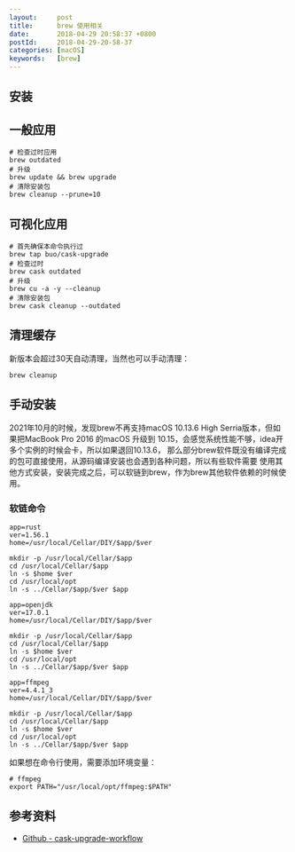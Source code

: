 ```yaml
---
layout:     post
title:      brew 使用相关
date:       2018-04-29 20:58:37 +0800
postId:     2018-04-29-20-58-37
categories: [macOS]
keywords:   [brew]
---
```

## 安装

## 一般应用

```shell
# 检查过时应用
brew outdated
# 升级
brew update && brew upgrade
# 清除安装包
brew cleanup --prune=10
```

## 可视化应用

```shell
# 首先确保本命令执行过
brew tap buo/cask-upgrade
# 检查过时
brew cask outdated
# 升级
brew cu -a -y --cleanup
# 清除安装包
brew cask cleanup --outdated
```

## 清理缓存
新版本会超过30天自动清理，当然也可以手动清理：
```shell
brew cleanup
```

## 手动安装

2021年10月的时候，发现brew不再支持macOS 10.13.6 High Serria版本，但如果把MacBook Pro 2016
的macOS 升级到 10.15，会感觉系统性能不够，idea开多个实例的时候会卡，所以如果退回10.13.6，
那么部分brew软件既没有编译完成的包可直接使用，从源码编译安装也会遇到各种问题，所以有些软件需要
使用其他方式安装，安装完成之后，可以软链到brew，作为brew其他软件依赖的时候使用。

### 软链命令
```shell
app=rust
ver=1.56.1
home=/usr/local/Cellar/DIY/$app/$ver

mkdir -p /usr/local/Cellar/$app
cd /usr/local/Cellar/$app
ln -s $home $ver
cd /usr/local/opt
ln -s ../Cellar/$app/$ver $app

app=openjdk
ver=17.0.1
home=/usr/local/Cellar/DIY/$app/$ver

mkdir -p /usr/local/Cellar/$app
cd /usr/local/Cellar/$app
ln -s $home $ver
cd /usr/local/opt
ln -s ../Cellar/$app/$ver $app

app=ffmpeg
ver=4.4.1_3
home=/usr/local/Cellar/DIY/$app/$ver

mkdir -p /usr/local/Cellar/$app
cd /usr/local/Cellar/$app
ln -s $home $ver
cd /usr/local/opt
ln -s ../Cellar/$app/$ver $app

```

如果想在命令行使用，需要添加环境变量：
```shell
# ffmpeg
export PATH="/usr/local/opt/ffmpeg:$PATH"
```

## 参考资料
* [Github - cask-upgrade-workflow](https://github.com/NotAlexNoyle/cask-upgrade-workflow)

